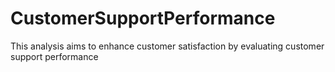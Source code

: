 # CustomerSupportPerformance
This analysis aims to enhance customer satisfaction by evaluating customer support performance
